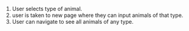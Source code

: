 1. User selects type of animal.
2. user is taken to new page where they can input animals of that type.
3. User can navigate to see all animals of any type.
